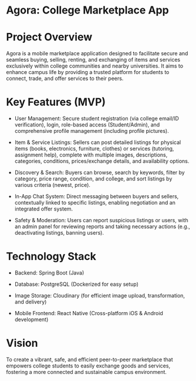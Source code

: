 # Agora: College Marketplace App

# Project Overview
Agora is a mobile marketplace application designed to facilitate secure and seamless buying, selling, renting, and exchanging of items and services exclusively within college communities and nearby universities. It aims to enhance campus life by providing a trusted platform for students to connect, trade, and offer services to their peers.

# Key Features (MVP)
- User Management: Secure student registration (via college email/ID verification), login, role-based access (Student/Admin), and comprehensive profile management (including profile pictures).

- Item & Service Listings: Sellers can post detailed listings for physical items (books, electronics, furniture, clothes) or services (tutoring, assignment help), complete with multiple images, descriptions, categories, conditions, prices/exchange details, and availability options.

- Discovery & Search: Buyers can browse, search by keywords, filter by category, price range, condition, and college, and sort listings by various criteria (newest, price).

- In-App Chat System: Direct messaging between buyers and sellers, contextually linked to specific listings, enabling negotiation and an integrated offer system.

- Safety & Moderation: Users can report suspicious listings or users, with an admin panel for reviewing reports and taking necessary actions (e.g., deactivating listings, banning users).

# Technology Stack
- Backend: Spring Boot (Java)

- Database: PostgreSQL (Dockerized for easy setup)

- Image Storage: Cloudinary (for efficient image upload, transformation, and delivery)

- Mobile Frontend: React Native (Cross-platform iOS & Android development)

# Vision
To create a vibrant, safe, and efficient peer-to-peer marketplace that empowers college students to easily exchange goods and services, fostering a more connected and sustainable campus environment.

